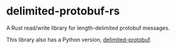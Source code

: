 # delimited-protobuf-rs

A  Rust read/write library for length-delimited protobuf messages.

This library also has a Python version, [delimited-protobuf](https://github.com/soulmachine/delimited-protobuf).
